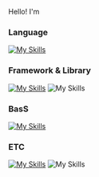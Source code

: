 
Hello! I'm 




### Language
[![My Skills](https://skillicons.dev/icons?i=ts,js,html,css)](https://skillicons.dev)
### Framework & Library
[![My Skills](https://skillicons.dev/icons?i=next,react,redux,tailwind,styledcomponents)](https://skillicons.dev)
![My Skills](https://go-skill-icons.vercel.app/api/icons?i=reactquery,zustand&titles=true)
### BasS
[![My Skills](https://skillicons.dev/icons?i=supabase,firebase)](https://skillicons.dev)

### ETC
[![My Skills](https://skillicons.dev/icons?i=figma,notion)](https://skillicons.dev)
![My Skills](https://go-skill-icons.vercel.app/api/icons?i=slack&titles=true)
